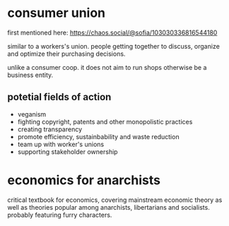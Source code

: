 # consumer union

first mentioned here: https://chaos.social/@sofia/103030336816544180

similar to a workers's union. people getting together to discuss, organize and optimize their purchasing decisions.

unlike a consumer coop. it does not aim to run shops otherwise be a business entity.

## potetial fields of action

* veganism
* fighting copyright, patents and other monopolistic practices
* creating transparency
* promote efficiency, sustainbability and waste reduction
* team up with worker's unions
* supporting stakeholder ownership

# economics for anarchists

critical textbook for economics, covering mainstream economic theory as well as theories popular among anarchists, libertarians and socialists. probably featuring furry characters.
